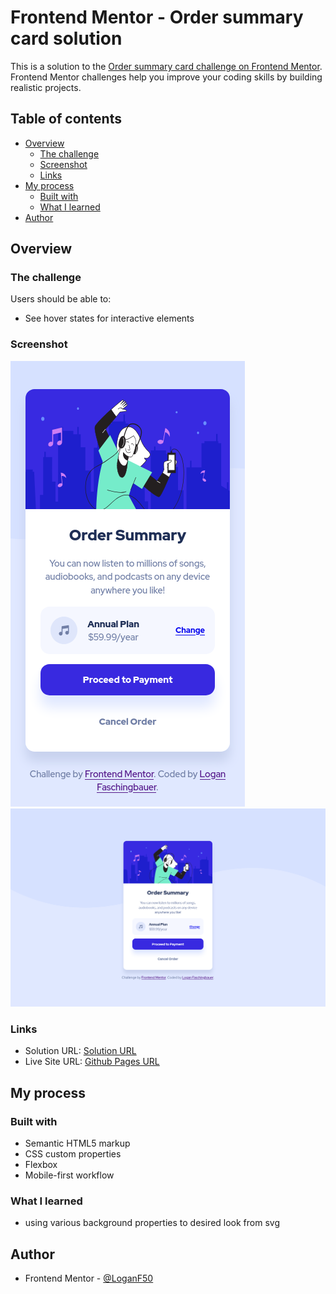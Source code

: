 # Frontend Mentor - Order summary card solution

This is a solution to the [Order summary card challenge on Frontend Mentor](https://www.frontendmentor.io/challenges/order-summary-component-QlPmajDUj). Frontend Mentor challenges help you improve your coding skills by building realistic projects.

## Table of contents

- [Overview](#overview)
  - [The challenge](#the-challenge)
  - [Screenshot](#screenshot)
  - [Links](#links)
- [My process](#my-process)
  - [Built with](#built-with)
  - [What I learned](#what-i-learned)
- [Author](#author)

## Overview

### The challenge

Users should be able to:

- See hover states for interactive elements

### Screenshot

![](./images/screenshot-mobile.png)
![](./images/screenshot-desktop.png)

### Links

- Solution URL: [Solution URL](https://www.frontendmentor.io/solutions/responsive-order-summary-using-flexbox-KqjEmE0Lup)
- Live Site URL: [Github Pages URL](https://loganf50.github.io/order-summary/)

## My process

### Built with

- Semantic HTML5 markup
- CSS custom properties
- Flexbox
- Mobile-first workflow

### What I learned

- using various background properties to desired look from svg

## Author

- Frontend Mentor - [@LoganF50](https://www.frontendmentor.io/profile/LoganF50)
